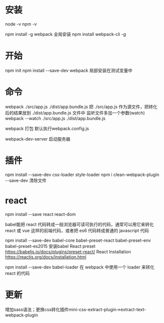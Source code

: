 
# 安装
 node -v
 npm -v 

 npm install -g webpack 全局安装
 npm install webpack-cli -g 


# 开始
 npm init
 npm install --save-dev webpack 局部安装在测试变量中


# 命令
 webpack ./src/app.js ./dist/app.bundle.js 把 ./src/app.js 作为源文件，把转化后的结果放到 ./dist/app.bundle.js 文件中
 监听文件多加一个参数(watch)
 webpack --watch ./src/app.js ./dist/app.bundle.js 

 webpack 打包 默认执行webpack.config.js

 webpack-dev-server 启动服务器

# 插件
 npm install --save-dev css-loader style-loader
 npm i clean-webpack-plugin --save-dev 清除文件

# react
  npm install --save react react-dom

  babel能把 react 代码转成一般浏览器可读可执行的代码，通常可以用它来转化 react 或 vue 这样的前端代码，或者把 es6 代码转成普通的 javascript 代码

  npm install --save-dev babel-core babel-preset-react babel-preset-env babel-preset-es2015 安装babel
  React preset https://babeljs.io/docs/plugins/preset-react/
  React Installation https://reactjs.org/docs/installation.html

  npm install --save-dev babel-loader 在 webpack 中使用一个 loader 来转化 react 的代码

# 更新
 增加sass语法；更换css转化插件mini-css-extract-plugin→extract-text-webpack-plugin